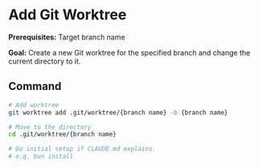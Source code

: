 # Add Git Worktree

**Prerequisites:**
Target branch name

**Goal:**
Create a new Git worktree for the specified branch and change the current directory to it.

## Command

```bash
# Add worktree
git worktree add .git/worktree/{branch name} -b {branch name}

# Move to the directory
cd .git/worktree/{branch name}

# Do initial setup if CLAUDE.md explains.
# e.g. bun install
```
